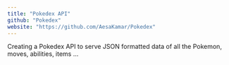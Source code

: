 ```yaml
---
title: "Pokedex API"
github: "Pokedex"
website: "https://github.com/AesaKamar/Pokedex"
---
```


Creating a Pokedex API to serve JSON formatted data of all the Pokemon, moves, abilities, items ...
